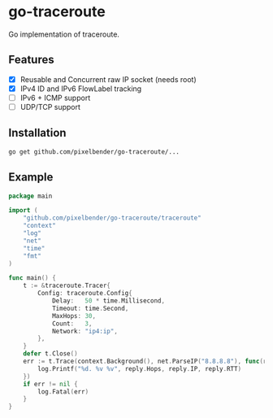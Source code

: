 # go-traceroute

Go implementation of traceroute.

## Features

- [x] Reusable and Concurrent raw IP socket (needs root)
- [x] IPv4 ID and IPv6 FlowLabel tracking
- [ ] IPv6 + ICMP support
- [ ] UDP/TCP support

## Installation

```sh
go get github.com/pixelbender/go-traceroute/...
```

## Example

```go
package main

import (
	"github.com/pixelbender/go-traceroute/traceroute"
	"context"
	"log"
	"net"
	"time"
	"fmt"
)

func main() {
    t := &traceroute.Tracer{
        Config: traceroute.Config{
            Delay:   50 * time.Millisecond,
            Timeout: time.Second,
            MaxHops: 30,
            Count:   3,
            Network: "ip4:ip",
        },
    }
    defer t.Close()
    err := t.Trace(context.Background(), net.ParseIP("8.8.8.8"), func(reply *traceroute.Reply) {
        log.Printf("%d. %v %v", reply.Hops, reply.IP, reply.RTT)
    })
    if err != nil {
        log.Fatal(err)
    }
}
```

